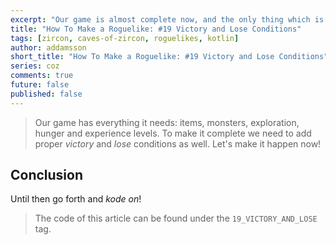 ```yaml
---
excerpt: "Our game is almost complete now, and the only thing which is missing is a Victory and a Lose screen. Let's add them now!"
title: "How To Make a Roguelike: #19 Victory and Lose Conditions"
tags: [zircon, caves-of-zircon, roguelikes, kotlin]
author: addamsson
short_title: "How To Make a Roguelike: #19 Victory and Lose Conditions"
series: coz
comments: true
future: false
published: false
---
```


> Our game has everything it needs: items, monsters, exploration, hunger and experience levels. To make it
complete we need to add proper *victory* and *lose* conditions as well. Let's make it happen now!

## 

## Conclusion


Until then go forth and *kode on*!
 
> The code of this article can be found under the `19_VICTORY_AND_LOSE` tag.
